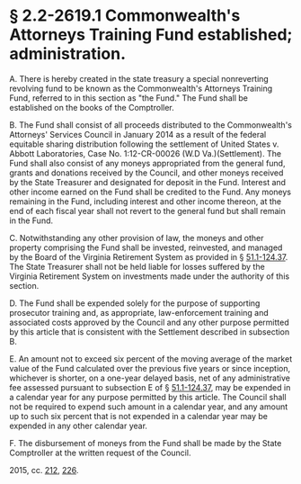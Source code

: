 # § 2.2-2619.1 Commonwealth's Attorneys Training Fund established; administration.

<p>A. There is hereby created in the state treasury a special nonreverting revolving fund to be known as the Commonwealth's Attorneys Training Fund, referred to in this section as "the Fund." The Fund shall be established on the books of the Comptroller.</p><p>B. The Fund shall consist of all proceeds distributed to the Commonwealth's Attorneys' Services Council in January 2014 as a result of the federal equitable sharing distribution following the settlement of United States v. Abbott Laboratories, Case No. 1:12-CR-00026 (W.D Va.)(Settlement). The Fund shall also consist of any moneys appropriated from the general fund, grants and donations received by the Council, and other moneys received by the State Treasurer and designated for deposit in the Fund. Interest and other income earned on the Fund shall be credited to the Fund. Any moneys remaining in the Fund, including interest and other income thereon, at the end of each fiscal year shall not revert to the general fund but shall remain in the Fund.</p><p>C. Notwithstanding any other provision of law, the moneys and other property comprising the Fund shall be invested, reinvested, and managed by the Board of the Virginia Retirement System as provided in § <a href='http://law.lis.virginia.gov/vacode/51.1-124.37/'>51.1-124.37</a>. The State Treasurer shall not be held liable for losses suffered by the Virginia Retirement System on investments made under the authority of this section.</p><p>D. The Fund shall be expended solely for the purpose of supporting prosecutor training and, as appropriate, law-enforcement training and associated costs approved by the Council and any other purpose permitted by this article that is consistent with the Settlement described in subsection B.</p><p>E. An amount not to exceed six percent of the moving average of the market value of the Fund calculated over the previous five years or since inception, whichever is shorter, on a one-year delayed basis, net of any administrative fee assessed pursuant to subsection E of § <a href='http://law.lis.virginia.gov/vacode/51.1-124.37/'>51.1-124.37</a>, may be expended in a calendar year for any purpose permitted by this article. The Council shall not be required to expend such amount in a calendar year, and any amount up to such six percent that is not expended in a calendar year may be expended in any other calendar year.</p><p>F. The disbursement of moneys from the Fund shall be made by the State Comptroller at the written request of the Council.</p><p>2015, cc. <a href='http://lis.virginia.gov/cgi-bin/legp604.exe?151+ful+CHAP0212'>212</a>, <a href='http://lis.virginia.gov/cgi-bin/legp604.exe?151+ful+CHAP0226'>226</a>.</p>